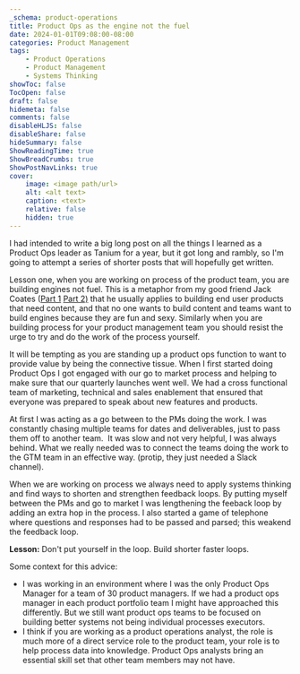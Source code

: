 ```yaml
---
_schema: product-operations
title: Product Ops as the engine not the fuel
date: 2024-01-01T09:08:00-08:00
categories: Product Management
tags:
    - Product Operations
    - Product Management
    - Systems Thinking
showToc: false
TocOpen: false
draft: false
hidemeta: false
comments: false
disableHLJS: false
disableShare: false
hideSummary: false
ShowReadingTime: true
ShowBreadCrumbs: true
ShowPostNavLinks: true
cover:
    image: <image path/url>
    alt: <alt text>
    caption: <text>
    relative: false
    hidden: true
---
```

I had intended to write a big long post on all the things I learned as a Product Ops leader as Tanium for a year, but it got long and rambly, so I'm going to attempt a series of shorter posts that will hopefully get written.&nbsp;

Lesson one, when you are working on process of the product team, you are building engines not fuel. This is a metaphor from my good friend Jack Coates ([Part 1](https://monkeynoodle.org/2018/09/03/engines-and-fuel-who-writes-quality-content/) [Part 2)](https://monkeynoodle.org/2020/03/21/engines-and-fuel-part-two/) that he usually applies to building end user products that need content, and that no one wants to build content and teams want to build engines because they are fun and sexy. Similarly when you are building process for your product management team you should resist the urge to try and do the work of the process yourself.&nbsp;

It will be tempting as you are standing up a product ops function to want to provide value by being the connective tissue. When I first started doing Product Ops I got engaged with our go to market process and helping to make sure that our quarterly launches went well. We had a cross functional team of marketing, technical and sales enablement that ensured that everyone was prepared to speak about new features and products.

At first I was acting as a go between to the PMs doing the work. I was constantly chasing multiple teams for dates and deliverables, just to pass them off to another team.&nbsp; It was slow and not very helpful, I was always behind. What we really needed was to connect the teams doing the work to the GTM team in an effective way. (protip, they just needed a Slack channel).&nbsp;

When we are working on process we always need to apply systems thinking and find ways to shorten and strengthen feedback loops. By putting myself between the PMs and go to market I was lengthening the feeback loop by adding an extra hop in the process. I also started a game of telephone where questions and responses had to be passed and parsed; this weakend the feedback loop.

**Lesson:** Don't put yourself in the loop. Build shorter faster loops.

Some context for this advice: &nbsp;

* I was working in an environment where I was the only Product Ops Manager for a team of 30 product managers. If we had a product ops manager in each product portfolio team I might have approached this differently. But we still want product ops teams to be focused on building better systems not being individual processes executors. &nbsp;
* I think if you are working as a product operations analyst, the role is much more of a direct service role to the product team, your role is to help process data into knowledge. Product Ops analysts bring an essential skill set that other team members may not have.